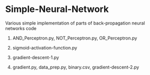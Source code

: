 # Simple-Neural-Network
Various simple implementation of parts of back-propagation neural networks code

1) AND_Perceptron.py, NOT_Perceptron.py, OR_Perceptron.py	

2) sigmoid-activation-function.py

3) gradient-descent-1.py	

4) gradient.py, data_prep.py, binary.csv, gradient-descent-2.py	
